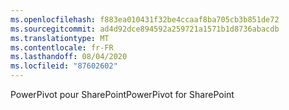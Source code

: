 ```yaml
---
ms.openlocfilehash: f883ea010431f32be4ccaaf8ba705cb3b851de72
ms.sourcegitcommit: ad4d92dce894592a259721a1571b1d8736abacdb
ms.translationtype: MT
ms.contentlocale: fr-FR
ms.lasthandoff: 08/04/2020
ms.locfileid: "87602602"
---
```

<span data-ttu-id="e6607-101">PowerPivot pour SharePoint</span><span class="sxs-lookup"><span data-stu-id="e6607-101">PowerPivot for SharePoint</span></span>
